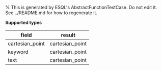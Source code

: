 % This is generated by ESQL's AbstractFunctionTestCase. Do not edit it. See ../README.md for how to regenerate it.

**Supported types**

| field | result |
| --- | --- |
| cartesian_point | cartesian_point |
| keyword | cartesian_point |
| text | cartesian_point |

